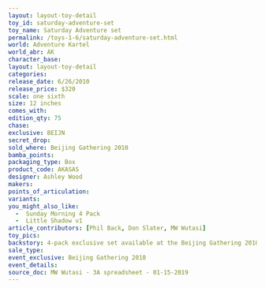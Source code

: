 ```yaml
---
layout: layout-toy-detail 
toy_id: saturday-adventure-set
toy_name: Saturday Adventure set
permalink: /toys-1-6/saturday-adventure-set.html
world: Adventure Kartel
world_abr: AK
character_base: 
layout: layout-toy-detail
categories: 
release_date: 6/26/2010
release_price: $320 
scale: one sixth
size: 12 inches
comes_with: 
edition_qty: 75
chase: 
exclusive: BEIJN
secret_drop: 
sold_where: Beijing Gathering 2010
bamba_points: 
packaging_type: Box
product_code: AKASAS
designer: Ashley Wood
makers: 
points_of_articulation: 
variants: 
you_might_also_like: 
  -  Sunday Morning 4 Pack
  -  Little Shadow v1
article_contributors: [Phil Back, Don Slater, MW Wutasi]
toy_pics: 
backstory: 4-pack exclusive set available at the Beijing Gathering 2010. Set included Ghost Shadow, Missionary Zomb, Shadow Tommy, Shadow Zombot
sale_type: 
event_exclusive: Beijing Gathering 2010
event_details: 
source_doc: MW Wutasi - 3A spreadsheet - 01-15-2019
---
```

 